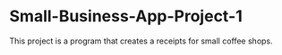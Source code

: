 # Small-Business-App-Project-1
This project is a program that creates a receipts for small coffee shops. 
